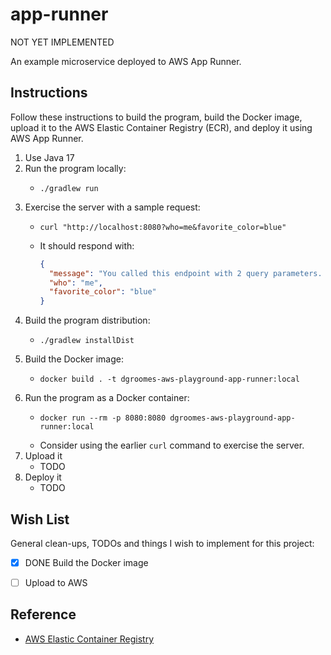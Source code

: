 # app-runner

NOT YET IMPLEMENTED

An example microservice deployed to AWS App Runner.

## Instructions

Follow these instructions to build the program, build the Docker image, upload it to the AWS Elastic Container Registry (ECR), and
deploy it using AWS App Runner. 

1. Use Java 17
2. Run the program locally:
   * ```shell
     ./gradlew run
     ```
3. Exercise the server with a sample request:
   * ```shell
     curl "http://localhost:8080?who=me&favorite_color=blue"
     ```
   * It should respond with:
     ```json
     {
       "message": "You called this endpoint with 2 query parameters. They are listed below.",
       "who": "me",
       "favorite_color": "blue"
     }
     ```
4. Build the program distribution:
   * ```shell
     ./gradlew installDist
     ```
5. Build the Docker image:
   * ```shell
     docker build . -t dgroomes-aws-playground-app-runner:local
     ```
6. Run the program as a Docker container:
   * ```shell
     docker run --rm -p 8080:8080 dgroomes-aws-playground-app-runner:local
     ```
   * Consider using the earlier `curl` command to exercise the server.
8. Upload it
   * TODO
9. Deploy it
   * TODO


## Wish List

General clean-ups, TODOs and things I wish to implement for this project:

* [x] DONE Build the Docker image
* [ ] Upload to AWS


## Reference

* [AWS Elastic Container Registry](https://aws.amazon.com/ecr/)
